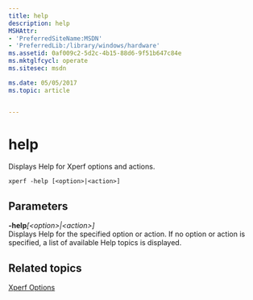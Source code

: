```yaml
---
title: help
description: help
MSHAttr:
- 'PreferredSiteName:MSDN'
- 'PreferredLib:/library/windows/hardware'
ms.assetid: 0af009c2-5d2c-4b15-88d6-9f51b647c84e
ms.mktglfcycl: operate
ms.sitesec: msdn

ms.date: 05/05/2017
ms.topic: article


---
```


# help


Displays Help for Xperf options and actions.

```
xperf -help [<option>|<action>]
```

## Parameters


<a href="" id="-help--option---action--"></a>**-help**<em>\[&lt;option&gt;|&lt;action&gt;\]</em>  
Displays Help for the specified option or action. If no option or action is specified, a list of available Help topics is displayed.

## Related topics


[Xperf Options](xperf-options.md)

 

 







